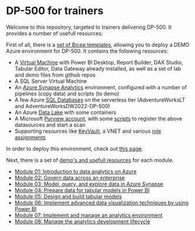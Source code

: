 # DP-500 for trainers

Welcome to this repository, targeted to trainers delivering DP-500. It provides a number of usefull resources:

First of all, there is a [set of Bicep templates](/automation/readme.md), allowing you to deploy a DEMO Azure environment for DP-500. It contains the following resources:

- A [Virtual Machine](/automation/infra.bicep) with Power BI Desktop, Report Builder, DAX Studio, Tabular Editor, Data Gateway already installed, as well as a set of lab and demo files from github repos
- A SQL Server Virtual Machine
- An [Azure Synapse Analytics](/automation/synapse.bicep) environment, configured with a number of pipelines (copy data) and scripts (to demo)
- A few Azure [SQL Databases](/automation/sql.bicep) on the serverless tier (AdventureWorksLT and AdventureWorksDW2022-DP-500)
- An Azure [Data Lake](/automation/datalake.bicep) with some containers
- A Microsoft [Purview account](/automation/purview.bicep), with some [scripts](/scripts/purview.ps1) to register the above datasources and start a scan
- Supporting resources like [KeyVault](/automation/keyvault.bicep), a VNET and various [role assignments](/automation/permissions.bicep)

In order to deploy this environment, check out [this page](/automation/readme.md).

Next, there is a set of [demo's and usefull resources](/demo/readme.md) for each module.

- [Module 01: Introduction to data analytics on Azure](/demo/Module-01-Introduction.md)
- [Module 02: Govern data across an enterprise](/demo/Module-02-Govern-data-accross-an-enterprise.md)
- [Module 03: Model, query, and explore data in Azure Synapse](/demo/Module-03-Model-query-and-explore-data-in-Azure-Synapse.md)
- [Module 04: Prepare data for tabular models in Power BI](/demo/Module-04-Prepare-data-for-tabular-models-in-Power-BI.md)
- [Module 05: Design and build tabular models](/demo/Module-05-Design-and-build-tabular-models.md)
- [Module 06: Implement advanced data visualization techniques by using Power BI](/demo/Module-06-Implement-advanced-data-visualization-techniques-by-using-Power-BI.md)
- [Module 07: Implement and manage an analytics environment](/demo/Module-07-Implement-and-manage-an-analytics-environment.md)
- [Module 08: Manage the analytics development lifecycle](/demo/Module-08-Manage-the-analytics-development-lifecycle.md)
